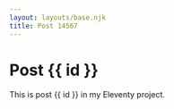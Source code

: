 ```yaml
---
layout: layouts/base.njk
title: Post 14567
---
```


# Post {{ id }}

This is post {{ id }} in my Eleventy project.
